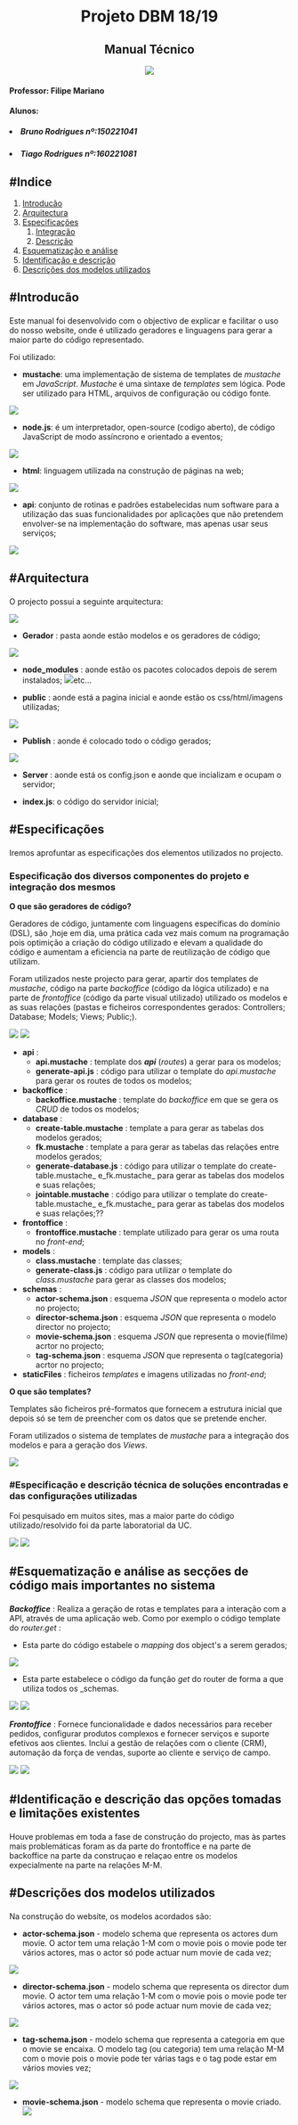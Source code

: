 <div style="text-align:center;">
    <h1> Projeto DBM 18/19</h1> 
    <h2>Manual Técnico</h2>
    <img src="image.jpg"/>
</div>

<h4>Professor: Filipe Mariano</h4>
<h4>Alunos: </h4>
<h5><li>Bruno Rodrigues nº:150221041</h5>
<h5><li>Tiago Rodrigues nº:160221081</h5>

<div style="page-break-after: always;"></div>

<h2>
#Indice
</h2>

1. [Introducão](#Introducão)
2. [Arquitectura](#Arquitectura)
3. [Especificações](#Especificações)
   1. [Integração](#Integração)
   2. [Descrição](#Descrição)
4. [Esquematização e análise](#Esquematização)
5. [Identificação e descrição](#Identificação)
6. [Descrições dos modelos utilizados](#Descrições)

<div style="page-break-after: always;"></div>
<h2>

**#Introducão**

</h2>

Este manual foi desenvolvido com o objectivo de explicar e facilitar o uso do nosso website, onde é utilizado geradores e linguagens para gerar a maior parte do código representado.

Foi utilizado:
-   **mustache**: uma implementação de sistema de templates de _mustache_ em _JavaScript_. _Mustache_ é uma sintaxe de _templates_ sem lógica. Pode ser utilizado para HTML, arquivos de configuração ou código fonte.

<img src="imagens/mustache_logo.png"/>

-   **node.js**: é um interpretador, open-source (codigo aberto), de código JavaScript de modo assíncrono e orientado a eventos;

<img src="imagens/node_logo.png"/>

-   **html**: linguagem utilizada na construção de páginas na web;

<img src="imagens/html5_logo.png"/>

-   **api**: conjunto de rotinas e padrões estabelecidas num software para a utilização das suas funcionalidades por aplicações que não pretendem envolver-se na implementação do software, mas apenas usar seus serviços;

<img src="imagens/api_logo.png"/>


<div style="page-break-after: always;"></div>

<h2>

**#Arquitectura**

</h2>

O projecto possui a seguinte arquitectura:

<img src="elementos/elementos.png"/>

- **Gerador** : pasta aonde estão modelos e os geradores de código;
<img src="elementos/elementos_gerador.png"/>

- **node_modules** : aonde estão os pacotes colocados depois de serem instalados;
<img src="elementos/elementos_modules.png"/>etc...

- **public** : aonde está a pagina inicial e aonde estão os css/html/imagens utilizadas;
<img src="elementos/elementos_public.png"/>

- **Publish** : aonde é colocado todo o código gerados;
<img src="elementos/elementos_publish.png"/>

- **Server** : aonde está os config.json e aonde que incializam e ocupam o servidor;

- **index.js**: o código do servidor inicial;

 <div style="page-break-after: always;"></div>

<h2>

**#Especificações**

</h2>

Iremos aprofuntar as especificações dos elementos utilizados no projecto.

<h3>

**Especificação dos diversos componentes do projeto e integração dos mesmos**

</h3>

**O que são geradores de código?**

 Geradores de código, juntamente com linguagens específicas do domínio (DSL), são ,hoje em dia,  uma  prática cada  vez  mais  comum na  programação pois optimição a criação do código utilizado e elevam a qualidade do código e aumentam a eficiencia na parte de reutilização de código que utilizam.

Foram utilizados neste projecto para gerar, apartir dos templates de _mustache_, código na parte _backoffice_ (código da lógica utilizado) e na parte de  _frontoffice_ (código da parte visual utilizado) utilizado os modelos e as suas relações (pastas e ficheiros correspondentes gerados: Controllers; Database; Models; Views; Public;).

<img src="misc/geradores1.png"/>

<img src="misc/geradores2.png"/>

-   **api** :
    -   **api.mustache** : template dos **_api_** (_routes_) a gerar para os modelos;
    -   **generate-api.js** : código para utilizar o template do _api.mustache_ para gerar os routes de todos os modelos;
-   **backoffice** : 
    -   **backoffice.mustache** : template do _backoffice_ em que se gera os _CRUD_ de todos os modelos;
-   **database** : 
    -   **create-table.mustache** : template a para gerar as tabelas dos modelos gerados;
    -   **fk.mustache** : template a para gerar as tabelas das relações entre modelos gerados;
    -   **generate-database.js** : código para utilizar o template do create-table.mustache_ e_fk.mustache_ para gerar as tabelas dos modelos e suas relações;
    -   **jointable.mustache** : código para utilizar o template do create-table.mustache_ e_fk.mustache_ para gerar as tabelas dos modelos e suas relações;??
-   **frontoffice** : 
    -   **frontoffice.mustache** : template utilizado para gerar os uma routa no _front-end_;
-   **models** : 
    -   **class.mustache** : template das classes;
    -   **generate-class.js** : código para utilizar o template do _class.mustache_ para gerar as classes dos modelos;
-   **schemas** : 
    -   **actor-schema.json** : esquema  _JSON_ que representa o modelo actor no projecto;
    -   **director-schema.json** : esquema  _JSON_ que representa o modelo director no projecto;
    -   **movie-schema.json** : esquema  _JSON_ que representa o movie(filme) acrtor no projecto;
    -   **tag-schema.json** : esquema _JSON_ que representa o tag(categoria) acrtor no projecto;
-   **staticFiles** : ficheiros _templates_ e imagens utilizadas no _front-end_;


**O que são templates?**

Templates são ficheiros pré-formatos que fornecem a estrutura inicial que depois só se tem de preencher com os datos que se pretende encher.

Foram utilizados o sistema de templates de _mustache_ para a integração dos modelos e para a geração dos _Views_.

<img src="misc/templates.png"/>

<h3>

**#Especificação e descrição técnica de soluções encontradas e das configurações utilizadas**

</h3>

Foi pesquisado em muitos sites, mas a maior parte do código utilizado/resolvido foi da parte laboratorial da UC.

<img src="limitacao1.png"/>

<img src="limitacao2.png"/>

 <div style="page-break-after: always;"></div>

<h2>

#**Esquematização e análise as secções de código mais importantes no sistema**

</h2>

**_Backoffice_** : Realiza a geração de rotas e templates para a interação com a API, através de uma aplicação web.
Como por exemplo o código template do _router.get_ :
-   Esta parte do código estabele o _mapping_ dos object's a serem gerados;
<img src="backoffice1.png"/>

-   Esta parte estabelece o código da função _get_ do router de forma a que utiliza todos os _schemas.
<img src="backoffice2.png"/>
<img src="backoffice3.png"/>

**_Frontoffice_** : Fornece funcionalidade e dados necessários para receber pedidos, configurar produtos complexos e fornecer serviços e suporte efetivos aos clientes. Inclui a gestão de relações com o cliente (CRM), automação da força de vendas, suporte ao cliente e serviço de campo.

<img src="frontoffice1.png"/>
<img src="frontoffice2.png"/>
    
 <div style="page-break-after: always;"></div>

<h2>

#**Identificação e descrição das opções tomadas e limitações existentes**

</h2>
Houve problemas em toda a fase de construção do projecto, mas às partes mais problemáticas foram as da parte do frontoffice e na parte de backoffice na parte da construçao e relaçao entre os modelos expecialmente na parte na relações M-M.

<!-- 

<img src="erroMM.png"/> 

<img src="erroFrontOffice.png"/>

-->

<div style="page-break-after: always;"></div>

<h2>

**#Descrições dos modelos utilizados**

</h2>

Na construção do website, os modelos acordados são:

- **actor-schema.json** - modelo schema que representa os actores dum movie. O actor tem uma relação 1-M com o movie pois o movie pode ter vários actores, mas o actor só pode actuar num movie de cada vez;
<img src="models/actor.png"/>

- **director-schema.json** - modelo schema que representa os director dum movie. O actor tem uma relação 1-M com o movie pois o movie pode ter vários actores, mas o actor só pode actuar num movie de cada vez;
<img src="models/director.png"/>

- **tag-schema.json** - modelo schema que representa a categoria em que o movie se encaixa. O modelo tag (ou categoria) tem uma relação M-M com o movie pois o movie pode ter várias tags e o tag pode estar em vários movies vez;
<img src="models/tag.png"/>

- **movie-schema.json** - modelo schema que representa o movie criado.
  <img src="models/movie.png"/>